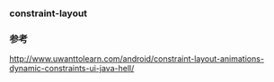 ### constraint-layout  

###  参考  
http://www.uwanttolearn.com/android/constraint-layout-animations-dynamic-constraints-ui-java-hell/  
